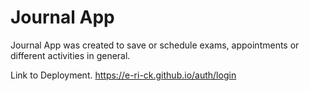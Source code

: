 # Journal App

Journal App was created to save or schedule exams, appointments or different activities in general.

Link to Deployment.
https://e-ri-ck.github.io/auth/login
